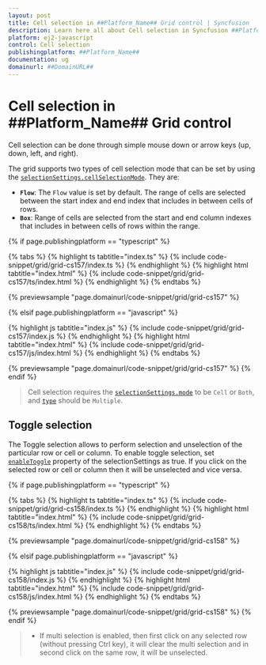 ```yaml
---
layout: post
title: Cell selection in ##Platform_Name## Grid control | Syncfusion
description: Learn here all about Cell selection in Syncfusion ##Platform_Name## Grid control of Syncfusion Essential JS 2 and more.
platform: ej2-javascript
control: Cell selection 
publishingplatform: ##Platform_Name##
documentation: ug
domainurl: ##DomainURL##
---
```


# Cell selection in ##Platform_Name## Grid control

Cell selection can be done through simple mouse down or arrow keys (up, down, left, and right).

The grid supports two types of cell selection mode that can be set by using the [`selectionSettings.cellSelectionMode`](../../api/grid/selectionSettings/#cellselectionmode). They are:

* **`Flow`**: The `Flow` value is set by default. The range of cells are selected between the start index and end index that includes in between cells of rows.
* **`Box`**: Range of cells are selected from the start and end column indexes that includes in between cells of rows within the range.

{% if page.publishingplatform == "typescript" %}

 {% tabs %}
{% highlight ts tabtitle="index.ts" %}
{% include code-snippet/grid/grid-cs157/index.ts %}
{% endhighlight %}
{% highlight html tabtitle="index.html" %}
{% include code-snippet/grid/grid-cs157/ts/index.html %}
{% endhighlight %}
{% endtabs %}
        
{% previewsample "page.domainurl/code-snippet/grid/grid-cs157" %}

{% elsif page.publishingplatform == "javascript" %}

{% highlight js tabtitle="index.js" %}
{% include code-snippet/grid/grid-cs157/index.js %}
{% endhighlight %}
{% highlight html tabtitle="index.html" %}
{% include code-snippet/grid/grid-cs157/js/index.html %}
{% endhighlight %}
{% endtabs %}

{% previewsample "page.domainurl/code-snippet/grid/grid-cs157" %}
{% endif %}

> Cell selection requires the [`selectionSettings.mode`](../../api/grid/selectionSettings/#mode) to be `Cell` or  `Both`, and [`type`](../../api/grid/selectionSettings/#type) should be `Multiple`.

## Toggle selection

The Toggle selection allows to perform selection and unselection of the particular row or cell or column. To enable toggle selection, set [`enableToggle`](../../api/grid/selectionSettings/#enabletoggle) property of the selectionSettings as true. If you click on the selected row or cell or column then it will be unselected and vice versa.

{% if page.publishingplatform == "typescript" %}

 {% tabs %}
{% highlight ts tabtitle="index.ts" %}
{% include code-snippet/grid/grid-cs158/index.ts %}
{% endhighlight %}
{% highlight html tabtitle="index.html" %}
{% include code-snippet/grid/grid-cs158/ts/index.html %}
{% endhighlight %}
{% endtabs %}
        
{% previewsample "page.domainurl/code-snippet/grid/grid-cs158" %}

{% elsif page.publishingplatform == "javascript" %}

{% highlight js tabtitle="index.js" %}
{% include code-snippet/grid/grid-cs158/index.js %}
{% endhighlight %}
{% highlight html tabtitle="index.html" %}
{% include code-snippet/grid/grid-cs158/js/index.html %}
{% endhighlight %}
{% endtabs %}

{% previewsample "page.domainurl/code-snippet/grid/grid-cs158" %}
{% endif %}

> * If multi selection is enabled, then first click on any selected row (without pressing Ctrl key), it will clear the multi selection and in second click on the same row, it will be unselected.